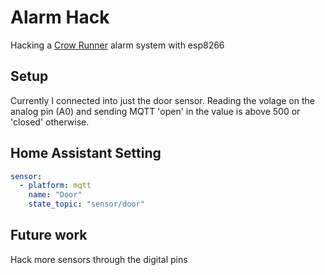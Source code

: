 # Alarm Hack
Hacking a [Crow Runner](http://www.thecrowgroup.com/Products_Systems/runner_8_16/runner_8_16/) alarm system with esp8266

## Setup
Currently I connected into just the door sensor. 
Reading the volage on the analog pin (A0) and sending MQTT 'open' in the value is above 500 or 'closed' otherwise.

## Home Assistant Setting
```YAML
sensor:
  - platform: mqtt
    name: "Door"
    state_topic: "sensor/door" 
```

## Future work
Hack more sensors through the digital pins
